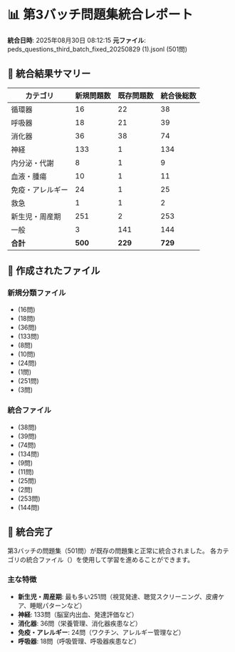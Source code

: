 # 📊 第3バッチ問題集統合レポート

**統合日時**: 2025年08月30日 08:12:15
**元ファイル**: peds_questions_third_batch_fixed_20250829 (1).jsonl (501問)

## 🎯 統合結果サマリー

| カテゴリ | 新規問題数 | 既存問題数 | 統合後総数 |
|----------|------------|------------|------------|
| 循環器 | 16 | 22 | 38 |
| 呼吸器 | 18 | 21 | 39 |
| 消化器 | 36 | 38 | 74 |
| 神経 | 133 | 1 | 134 |
| 内分泌・代謝 | 8 | 1 | 9 |
| 血液・腫瘍 | 10 | 1 | 11 |
| 免疫・アレルギー | 24 | 1 | 25 |
| 救急 | 1 | 1 | 2 |
| 新生児・周産期 | 251 | 2 | 253 |
| 一般 | 3 | 141 | 144 |
| **合計** | **500** | **229** | **729** |

## 📁 作成されたファイル

### 新規分類ファイル
-  (16問)
-  (18問)
-  (36問)
-  (133問)
-  (8問)
-  (10問)
-  (24問)
-  (1問)
-  (251問)
-  (3問)

### 統合ファイル
-  (38問)
-  (39問)
-  (74問)
-  (134問)
-  (9問)
-  (11問)
-  (25問)
-  (2問)
-  (253問)
-  (144問)

## 🎉 統合完了

第3バッチの問題集（501問）が既存の問題集と正常に統合されました。
各カテゴリの統合ファイル（）を使用して学習を進めることができます。

### 主な特徴
- **新生児・周産期**: 最も多い251問（視覚発達、聴覚スクリーニング、皮膚ケア、睡眠パターンなど）
- **神経**: 133問（脳室内出血、発達評価など）
- **消化器**: 36問（栄養管理、消化器疾患など）
- **免疫・アレルギー**: 24問（ワクチン、アレルギー管理など）
- **呼吸器**: 18問（呼吸管理、呼吸器疾患など）